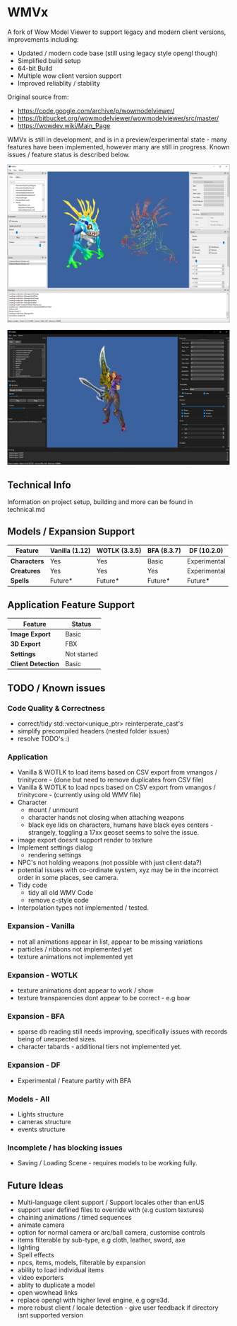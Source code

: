 # WMVx

A fork of Wow Model Viewer to support legacy and modern client versions, improvements including:

- Updated / modern code base (still using legacy style opengl though)
- Simplified build setup
- 64-bit Build
- Multiple wow client version support
- Improved reliablity / stability

Original source from:
- https://code.google.com/archive/p/wowmodelviewer/
- https://bitbucket.org/wowmodelviewer/wowmodelviewer/src/master/
- https://wowdev.wiki/Main_Page

WMVx is still in development, and is in a preview/experimental state - many features have been implemented, however many are still in progress. Known issues / feature status is described below.

![Screenshot](/screenshot.png "Screenshot")

![Screenshot 2](/screenshot_dark.png "Screenshot 2")

## Technical Info

Information on project setup, building and more can be found in technical.md 

## Models / Expansion Support
| Feature        | Vanilla (1.12) | WOTLK (3.3.5) | BFA (8.3.7) | DF (10.2.0) |
|--------------- |-------- |-------- |-------- |--------------|
| __Characters__ | Yes | Yes| Basic | Experimental |
| __Creatures__  | Yes | Yes | Yes | Experimental |
| __Spells__     | Future* | Future* | Future* | Future* |

## Application Feature Support

| Feature | Status |
|-------- |------- |
| __Image Export__ | Basic |
| __3D Export__ | FBX |
| __Settings__ | Not started |
| __Client Detection__ | Basic |

## TODO / Known issues

### Code Quality & Correctness
- correct/tidy std::vector<unique_ptr> reinterperate_cast's
- simplify precompiled headers (nested folder issues)
- resolve TODO's :)

### Application
- Vanilla & WOTLK to load items based on CSV export from vmangos / trinitycore - (done but need to remove duplicates from CSV file)
- Vanilla & WOTLK to load npcs based on CSV export from vmangos / trinitycore - (currently using old WMV file)
- Character
    - mount / unmount
    - character hands not closing when attaching weapons
    - black eye lids on characters, humans have black eyes centers - strangely, toggling a 17xx geoset seems to solve the issue.
- image export doesnt support render to texture
- Implement settings dialog
    - rendering settings
- NPC's not holding weapons (not possible with just client data?)
- potential issues with co-ordinate system, xyz may be in the incorrect order in some places, see camera.
- Tidy code
    - tidy all old WMV Code
    - remove c-style code
- Interpolation types not implemented / tested.

### Expansion - Vanilla
- not all animations appear in list, appear to be missing variations
- particles / ribbons not implemented yet
- texture animations not implemented yet

### Expansion - WOTLK
- texture animations dont appear to work / show
- texture transparencies dont appear to be correct - e.g boar
 
### Expansion - BFA
- sparse db reading still needs improving, specifically issues with records being of unexpected sizes.
- character tabards - additional tiers not implemented yet.

### Expansion - DF
- Experimental / Feature partity with BFA

### Models - All
- Lights structure
- cameras structure
- events structure

### Incomplete / has blocking issues
- Saving / Loading Scene - requires models to be working fully.

## Future Ideas
- Multi-language client support / Support locales other than enUS
- support user defined files to override with (e.g custom textures)
- chaining animations / timed sequences
- animate camera
- option for normal camera or arc/ball camera, customise controls
- items filterable by sub-type, e.g cloth, leather, sword, axe
- lighting
- Spell effects
- npcs, items, models, filterable by expansion
- ability to load individual items
- video exporters
- ablity to duplicate a model
- open wowhead links
- replace opengl with higher level engine, e.g ogre3d.
- more robust client / locale detection - give user feedback if directory isnt supported version
